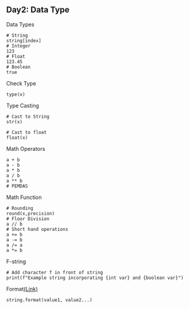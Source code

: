 ## **Day2: Data Type**
Data Types
```
# String
string[index]
# Integer
123
# Float
123.45
# Boolean
true
```
Check Type
```
type(x)
```
Type Casting
```
# Cast to String
str(x)

# Cast to float
float(x)
```
Math Operators
```
a + b
a - b
a * b
a / b
a ** b
# PEMDAS
```
Math Function
```
# Rounding
round(x,precision)
# Floor Division
a // b 
# Short hand operations
a += b
a -= b
a /= a
a *= b
```
F-string
```
# Add character f in front of string
print(f"Example string incorporating {int var} and {boolean var}")
```
Format[(Link)](https://www.w3schools.com/python/ref_string_format.asp)
```
string.format(value1, value2...)
```